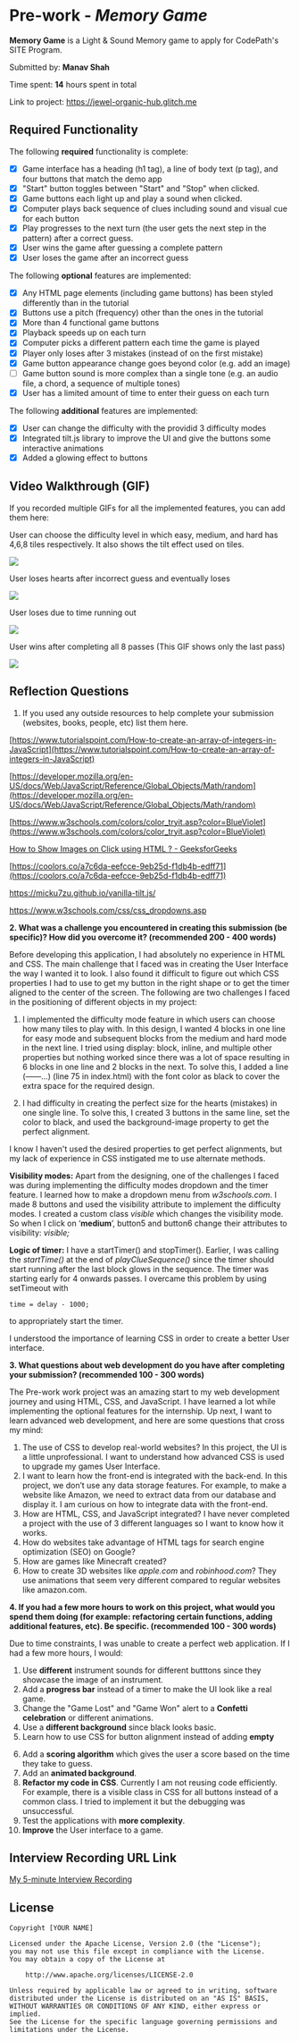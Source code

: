 # Pre-work - *Memory Game*

**Memory Game** is a Light & Sound Memory game to apply for CodePath's SITE Program. 

Submitted by: **Manav Shah**

Time spent: **14** hours spent in total

Link to project: https://jewel-organic-hub.glitch.me

## Required Functionality

The following **required** functionality is complete:

* [X] Game interface has a heading (h1 tag), a line of body text (p tag), and four buttons that match the demo app
* [X] "Start" button toggles between "Start" and "Stop" when clicked. 
* [X] Game buttons each light up and play a sound when clicked. 
* [X] Computer plays back sequence of clues including sound and visual cue for each button
* [X] Play progresses to the next turn (the user gets the next step in the pattern) after a correct guess. 
* [X] User wins the game after guessing a complete pattern
* [X] User loses the game after an incorrect guess

The following **optional** features are implemented:

* [X] Any HTML page elements (including game buttons) has been styled differently than in the tutorial
* [X] Buttons use a pitch (frequency) other than the ones in the tutorial
* [X] More than 4 functional game buttons
* [X] Playback speeds up on each turn
* [X] Computer picks a different pattern each time the game is played
* [X] Player only loses after 3 mistakes (instead of on the first mistake)
* [X] Game button appearance change goes beyond color (e.g. add an image)
* [ ] Game button sound is more complex than a single tone (e.g. an audio file, a chord, a sequence of multiple tones)
* [X] User has a limited amount of time to enter their guess on each turn

The following **additional** features are implemented:

- [X] User can change the difficulty with the providid 3 difficulty modes
- [X] Integrated tilt.js library to improve the UI and give the buttons some interactive animations
- [X] Added a glowing effect to buttons

## Video Walkthrough (GIF)

If you recorded multiple GIFs for all the implemented features, you can add them here:

User can choose the difficulty level in which easy, medium, and hard has 4,6,8 tiles respectively. It also shows the tilt effect used on tiles.

<img src='https://media.giphy.com/media/NK4uUwurh5t4ISY4EF/giphy.gif' width='' />

User loses hearts after incorrect guess and eventually loses

<img src='https://media.giphy.com/media/iCwSaBOv2Vs9MauC7S/giphy.gif' width='' />

User loses due to time running out

<img src='https://media.giphy.com/media/W2r0eF1XaH5re21WSD/giphy.gif' width='' />

User wins after completing all 8 passes (This GIF shows only the last pass)

<img src='https://media.giphy.com/media/HGyFTxVqmxXvQcNM6A/giphy.gif' width='' />

## Reflection Questions
1. If you used any outside resources to help complete your submission (websites, books, people, etc) list them here. 

[https://www.tutorialspoint.com/How-to-create-an-array-of-integers-in-JavaScript](https://www.tutorialspoint.com/How-to-create-an-array-of-integers-in-JavaScript)

[https://developer.mozilla.org/en-US/docs/Web/JavaScript/Reference/Global_Objects/Math/random](https://developer.mozilla.org/en-US/docs/Web/JavaScript/Reference/Global_Objects/Math/random)

[https://www.w3schools.com/colors/color_tryit.asp?color=BlueViolet](https://www.w3schools.com/colors/color_tryit.asp?color=BlueViolet)

[How to Show Images on Click using HTML ? - GeeksforGeeks](https://www.geeksforgeeks.org/how-to-show-images-on-click-using-html/)

[https://coolors.co/a7c6da-eefcce-9eb25d-f1db4b-edff71](https://coolors.co/a7c6da-eefcce-9eb25d-f1db4b-edff71)

https://micku7zu.github.io/vanilla-tilt.js/

https://www.w3schools.com/css/css_dropdowns.asp


**2. What was a challenge you encountered in creating this submission (be specific)? How did you overcome it? (recommended 200 - 400 words)**

Before developing this application, I had absolutely no experience in HTML and CSS. The main challenge that I faced was in creating the User Interface the way I wanted it to look. I also found it difficult to figure out which CSS properties I had to use to get my button in the right shape or to get the timer aligned to the center of the screen. The following are two challenges I faced in the positioning of different objects in my project:

1. I implemented the difficulty mode feature in which users can choose how many tiles to play with. In this design, I wanted 4 blocks in one line for easy mode and subsequent blocks from the medium and hard mode in the next line. I tried using display: block, inline, and multiple other properties but nothing worked since there was a lot of space resulting in 6 blocks in one line and 2 blocks in the next. To solve this, I added a line (——…) (line 75 in index.html) with the font color as black to cover the extra space for the required design.

2. I had difficulty in creating the perfect size for the hearts (mistakes) in one single line. To solve this, I created 3 buttons in the same line, set the color to black, and used the background-image property to get the perfect alignment.

I know I haven't used the desired properties to get perfect alignments, but my lack of experience in CSS instigated me to use alternate methods.

**Visibility modes:** Apart from the designing, one of the challenges I faced was during implementing the difficulty modes dropdown and the timer feature.
I learned how to make a dropdown menu from _w3schools.com_. I made 8 buttons and used the visibility attribute to implement the difficulty modes. I created a custom class _visible_ which changes the visibility mode. So when I click on ‘**medium**’, button5 and button6 change their attributes to visibility: _visible;_

**Logic of timer:** I have a startTimer() and stopTimer(). Earlier, I was calling the _startTime()_ at the end of _playClueSequence()_ since the timer should start running after the last block glows in the sequence. The timer was starting early for 4 onwards passes. I overcame this problem by using setTimeout with 

    time = delay - 1000;
    
to appropriately start the timer.

I understood the importance of learning CSS in order to create a better User interface.


**3. What questions about web development do you have after completing your submission? (recommended 100 - 300 words)**

The Pre-work work project was an amazing start to my web development journey and using HTML, CSS, and JavaScript. I have learned a lot while implementing the optional features for the internship. Up next, I want to learn advanced web development, and here are some questions that cross my mind:

1. The use of CSS to develop real-world websites? In this project, the UI is a little unprofessional. I want to understand how advanced CSS is used to upgrade my games User Interface.
2. I want to learn how the front-end is integrated with the back-end. In this project, we don’t use any data storage features. For example, to make a website like Amazon, we need to extract data from our database and display it. I am curious on how to integrate data with the front-end.
3. How are HTML, CSS, and JavaScript integrated? I have never completed a project with the use of 3 different languages so I want to know how it works.
4. How do websites take advantage of HTML tags for search engine optimization (SEO) on Google?
5. How are games like Minecraft created? 
6. How to create 3D websites like _apple.com_ and _robinhood.com_? They use animations that seem very different compared to regular websites like amazon.com.


**4. If you had a few more hours to work on this project, what would you spend them doing (for example: refactoring certain functions, adding additional features, etc). Be specific. (recommended 100 - 300 words)** 

Due to time constraints, I was unable to create a perfect web application. If I had a few more hours, I would:
1. Use **different** instrument sounds for different butttons since they showcase the image of an instrument.
2. Add a **progress bar** instead of a timer to make the UI look like a real game.
3. Change the "Game Lost" and "Game Won" alert to a **Confetti celebration** or different animations.
4. Use a **different background** since black looks basic.
5. Learn how to use CSS for button alignment instead of adding **empty <p>**
6. Add a **scoring algorithm** which gives the user a score based on the time they take to guess.
7. Add an **animated background**.
8. **Refactor my code in CSS**. Currently I am not reusing code efficiently. For example, there is a visible class in CSS for all buttons instead of a common class. I tried to implement it but the debugging was unsuccessful.
9. Test the applications with **more complexity**.
10. **Improve** the User interface to a game.



## Interview Recording URL Link

[My 5-minute Interview Recording](your-link-here)


## License

    Copyright [YOUR NAME]

    Licensed under the Apache License, Version 2.0 (the "License");
    you may not use this file except in compliance with the License.
    You may obtain a copy of the License at

        http://www.apache.org/licenses/LICENSE-2.0

    Unless required by applicable law or agreed to in writing, software
    distributed under the License is distributed on an "AS IS" BASIS,
    WITHOUT WARRANTIES OR CONDITIONS OF ANY KIND, either express or implied.
    See the License for the specific language governing permissions and
    limitations under the License.
